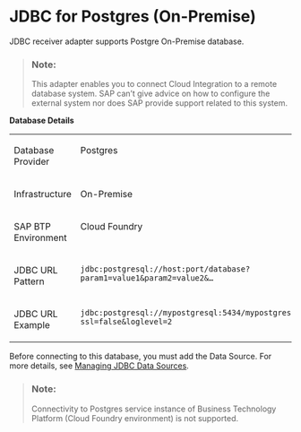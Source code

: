 <!-- loiod31edb4da0654b4192765945aab2bbdd -->

# JDBC for Postgres \(On-Premise\)

JDBC receiver adapter supports Postgre On-Premise database.

> ### Note:  
> This adapter enables you to connect Cloud Integration to a remote database system. SAP can’t give advice on how to configure the external system nor does SAP provide support related to this system.

**Database Details**


<table>
<tr>
<td valign="top">

Database Provider

</td>
<td valign="top" colspan="2">

Postgres

</td>
</tr>
<tr>
<td valign="top">

Infrastructure

</td>
<td valign="top" colspan="2">

On-Premise

</td>
</tr>
<tr>
<td valign="top">

SAP BTP Environment

</td>
<td valign="top" colspan="2">

Cloud Foundry

</td>
</tr>
<tr>
<td valign="top">

JDBC URL Pattern

</td>
<td valign="top">

`jdbc:postgresql://host:port/database?param1=value1&param2=value2&…`

</td>
<td valign="top">

`jdbc:postgresql://host:port/database?param1=value1&param2=value2&…`

</td>
</tr>
<tr>
<td valign="top">

JDBC URL Example

</td>
<td valign="top">

`jdbc:postgresql://mypostgresql:5434/mypostgresdb?ssl=false&loglevel=2`

</td>
<td valign="top">

`jdbc:postgresql://mypostgresql:5434/mypostgresdb?ssl=false&loglevel=2`

</td>
</tr>
</table>

Before connecting to this database, you must add the Data Source. For more details, see [Managing JDBC Data Sources](managing-jdbc-data-sources-4c873fa.md).

> ### Note:  
> Connectivity to Postgres service instance of Business Technology Platform \(Cloud Foundry environment\) is not supported.

